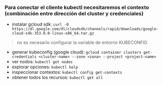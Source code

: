 ### Para conectar el cliente kubectl necesitaremos el contexto (combinación entre dirección del cluster y credenciales)
- instalar gcloud sdk: `curl -O https://dl.google.com/dl/cloudsdk/channels/rapid/downloads/google-cloud-sdk-353.0.0-linux-x86_64.tar.gz`
> no es necesario configurar la variable de entorno KUBECONFIG
- generar kubeconfig (google cloud): `gcloud container clusters get-credentials <cluster-name> --zone <zona> --project <project-name>`
- ver nodos: `kubectl get nodes`
- explorar opciones: `kubectl help`
- inspeccionar contextos: `kubectl config get-contexts`
- obtener todos los recursos: `kubectl get all`
